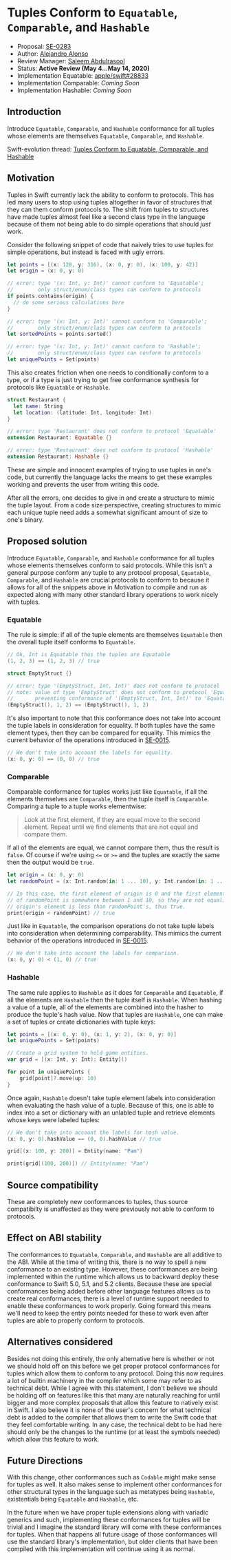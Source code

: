 # Tuples Conform to `Equatable`, `Comparable`, and `Hashable`

* Proposal: [SE-0283](0283-tuples-are-equatable-comparable-hashable.md)
* Author: [Alejandro Alonso](https://github.com/Azoy)
* Review Manager: [Saleem Abdulrasool](https://github.com/compnerd)
* Status: **Active Review (May 4...May 14, 2020)**
* Implementation Equatable: [apple/swift#28833](https://github.com/apple/swift/pull/28833)
* Implementation Comparable: *Coming Soon*
* Implementation Hashable: *Coming Soon*

## Introduction

Introduce `Equatable`, `Comparable`, and `Hashable` conformance for all tuples whose elements are themselves `Equatable`, `Comparable`, and `Hashable`.

Swift-evolution thread: [Tuples Conform to Equatable, Comparable, and Hashable](https://forums.swift.org/t/tuples-conform-to-equatable-comparable-and-hashable/34156)

## Motivation

Tuples in Swift currently lack the ability to conform to protocols. This has led many users to stop using tuples altogether in favor of structures that they can them conform protocols to. The shift from tuples to structures have made tuples almost feel like a second class type in the language because of them not being able to do simple operations that should *just* work.

Consider the following snippet of code that naively tries to use tuples for simple operations, but instead is faced with ugly errors.

```swift
let points = [(x: 128, y: 316), (x: 0, y: 0), (x: 100, y: 42)]
let origin = (x: 0, y: 0)

// error: type '(x: Int, y: Int)' cannot conform to 'Equatable';
//        only struct/enum/class types can conform to protocols
if points.contains(origin) {
  // do some serious calculations here
}

// error: type '(x: Int, y: Int)' cannot conform to 'Comparable';
//        only struct/enum/class types can conform to protocols
let sortedPoints = points.sorted()

// error: type '(x: Int, y: Int)' cannot conform to 'Hashable';
//        only struct/enum/class types can conform to protocols
let uniquePoints = Set(points)
```

This also creates friction when one needs to conditionally conform to a type, or if a type is just trying to get free conformance synthesis for protocols like `Equatable` or `Hashable`.

```swift
struct Restaurant {
  let name: String
  let location: (latitude: Int, longitude: Int)
}

// error: type 'Restaurant' does not conform to protocol 'Equatable'
extension Restaurant: Equatable {}

// error: type 'Restaurant' does not conform to protocol 'Hashable'
extension Restaurant: Hashable {}
```

These are simple and innocent examples of trying to use tuples in one's code, but currently the language lacks the means to get these examples working and prevents the user from writing this code.

After all the errors, one decides to give in and create a structure to mimic the tuple layout. From a code size perspective, creating structures to mimic each unique tuple need adds a somewhat significant amount of size to one's binary.

## Proposed solution

Introduce `Equatable`, `Comparable`, and `Hashable` conformance for all tuples whose elements themselves conform to said protocols. While this isn't a general purpose conform any tuple to any protocol proposal, `Equatable`, `Comparable`, and `Hashable` are crucial protocols to conform to because it allows for all of the snippets above in Motivation to compile and run as expected along with many other standard library operations to work nicely with tuples.

### Equatable

The rule is simple: if all of the tuple elements are themselves `Equatable` then the overall tuple itself conforms to `Equatable`.

```swift
// Ok, Int is Equatable thus the tuples are Equatable
(1, 2, 3) == (1, 2, 3) // true

struct EmptyStruct {}

// error: type '(EmptyStruct, Int, Int)' does not conform to protocol 'Equatable'
// note: value of type 'EmptyStruct' does not conform to protocol 'Equatable',
//       preventing conformance of '(EmptyStruct, Int, Int)' to 'Equatable'
(EmptyStruct(), 1, 2) == (EmptyStruct(), 1, 2)
```

It's also important to note that this conformance does not take into account the tuple labels in consideration for equality. If both tuples have the same element types, then they can be compared for equality. This mimics the current behavior of the operations introduced in [SE-0015](https://github.com/apple/swift-evolution/blob/master/proposals/0015-tuple-comparison-operators.md).

```swift
// We don't take into account the labels for equality.
(x: 0, y: 0) == (0, 0) // true
```

### Comparable

Comparable conformance for tuples works just like `Equatable`, if all the elements themselves are `Comparable`, then the tuple itself is `Comparable`. Comparing a tuple to a tuple works elementwise:

> Look at the first element, if they are equal move to the second element.
Repeat until we find elements that are not equal and compare them.

If all of the elements are equal, we cannot compare them, thus the result is `false`. Of course if we're using `<=` or `>=` and the tuples are exactly the same then the output would be `true`.

```swift
let origin = (x: 0, y: 0)
let randomPoint = (x: Int.random(in: 1 ... 10), y: Int.random(in: 1 ... 10))

// In this case, the first element of origin is 0 and the first element
// of randomPoint is somewhere between 1 and 10, so they are not equal.
// origin's element is less than randomPoint's, thus true.
print(origin < randomPoint) // true
```

Just like in `Equatable`, the comparison operations do not take tuple labels into consideration when determining comparability. This mimics the current behavior of the operations introduced in [SE-0015](https://github.com/apple/swift-evolution/blob/master/proposals/0015-tuple-comparison-operators.md).

```swift
// We don't take into account the labels for comparison.
(x: 0, y: 0) < (1, 0) // true
```

### Hashable

The same rule applies to `Hashable` as it does for `Comparable` and `Equatable`, if all the elements are `Hashable` then the tuple itself is `Hashable`. When hashing a value of a tuple, all of the elements are combined into the hasher to produce the tuple's hash value. Now that tuples are `Hashable`, one can make a set of tuples or create dictionaries with tuple keys:

```swift
let points = [(x: 0, y: 0), (x: 1, y: 2), (x: 0, y: 0)]
let uniquePoints = Set(points)

// Create a grid system to hold game entities.
var grid = [(x: Int, y: Int): Entity]()

for point in uniquePoints {
    grid[point]?.move(up: 10)
}
```

Once again, `Hashable` doesn't take tuple element labels into consideration when evaluating the hash value of a tuple. Because of this, one is able to index into a set or dictionary with an unlabled tuple and retrieve elements whose keys were labeled tuples:

```swift
// We don't take into account the labels for hash value.
(x: 0, y: 0).hashValue == (0, 0).hashValue // true

grid[(x: 100, y: 200)] = Entity(name: "Pam")

print(grid[(100, 200)]) // Entity(name: "Pam")
```

## Source compatibility

These are completely new conformances to tuples, thus source compatibilty is unaffected as they were previously not able to conform to protocols.

## Effect on ABI stability

The conformances to `Equatable`, `Comparable`, and `Hashable` are all additive to the ABI. While at the time of writing this, there is no way to spell a new conformance to an existing type. However, these conformances are being implemented within the runtime which allows us to backward deploy these conformance to Swift 5.0, 5.1, and 5.2 clients. Because these are special conformances being added before other language features allows us to create real conformances, there is a level of runtime support needed to enable these conformances to work properly. Going forward this means we'll need to keep the entry points needed for these to work even after tuples are able to properly conform to protocols.

## Alternatives considered

Besides not doing this entirely, the only alternative here is whether or not we should hold off on this before we get proper protocol conformances for tuples which allow them to conform to any protocol. Doing this now requires a lot of builtin machinery in the compiler which some may refer to as technical debt. While I agree with this statement, I don't believe we should be holding off on features like this that many are naturally reaching for until bigger and more complex proposals that allow this feature to natively exist in Swift. I also believe it is none of the user's concern for what technical debt is added to the compiler that allows them to write the Swift code that they feel comfortable writing. In any case, the technical debt to be had here should only be the changes to the runtime (or at least the symbols needed) which allow this feature to work.

## Future Directions

With this change, other conformances such as `Codable` might make sense for tuples as well. It also makes sense to implement other conformances for other structural types in the language such as metatypes being `Hashable`, existentials being `Equatable` and `Hashable`, etc.

In the future when we have proper tuple extensions along with variadic generics and such, implementing these conformances for tuples will be trivial and I imagine the standard library will come with these conformances for tuples. When that happens all future usage of those conformances will use the standard library's implementation, but older clients that have been compiled with this implementation will continue using it as normal.
